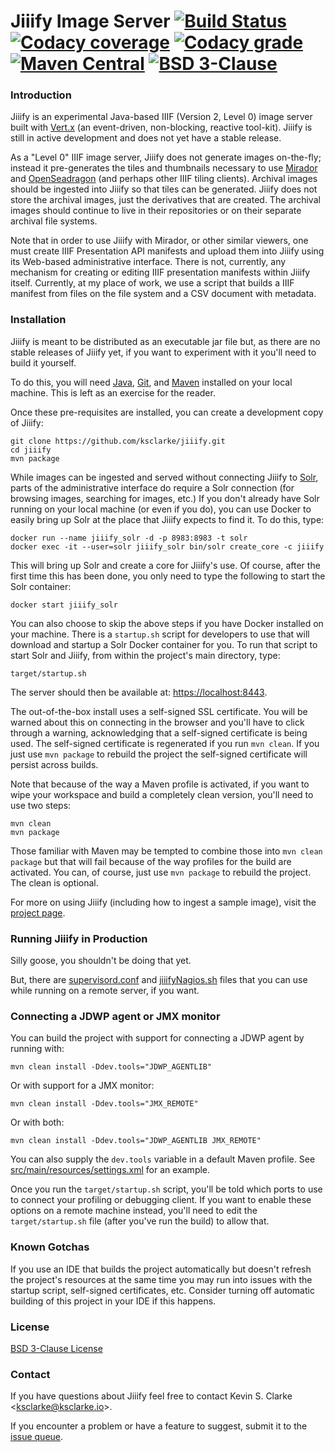 # Jiiify Image Server [![Build Status](https://travis-ci.org/ksclarke/jiiify.png?branch=master)](https://travis-ci.org/ksclarke/jiiify) [![Codacy coverage](https://img.shields.io/codacy/coverage/1e48da36d55e4a44ba0a334d20641315.svg?maxAge=1800)](https://www.codacy.com/app/ksclarke/jiiify?utm_source=github.com&amp;utm_medium=referral&amp;utm_content=ksclarke/jiiify&amp;utm_campaign=Badge_Coverage) [![Codacy grade](https://img.shields.io/codacy/grade/1e48da36d55e4a44ba0a334d20641315.svg?maxAge=1800)](https://www.codacy.com/app/ksclarke/jiiify?utm_source=github.com&amp;utm_medium=referral&amp;utm_content=ksclarke/jiiify&amp;utm_campaign=Badge_Grade) [![Maven Central](https://img.shields.io/maven-central/v/info.freelibrary/jiiify.svg?maxAge=1800)](http://mvnrepository.com/artifact/info.freelibrary/jiiify) [![BSD 3-Clause](https://img.shields.io/badge/License-BSD%203--Clause-brightgreen.svg?maxAge=1800)](https://opensource.org/licenses/BSD-3-Clause)

### Introduction

Jiiify is an experimental Java-based IIIF (Version 2, Level 0) image server built with [Vert.x](http://vertx.io/) (an event-driven, non-blocking, reactive tool-kit). Jiiify is still in active development and does not yet have a stable release.

As a "Level 0" IIIF image server, Jiiify does not generate images on-the-fly; instead it pre-generates the tiles and thumbnails necessary to use [Mirador](http://projectmirador.org/) and [OpenSeadragon](https://openseadragon.github.io/) (and perhaps other IIIF tiling clients). Archival images should be ingested into Jiiify so that tiles can be generated. Jiiify does not store the archival images, just the derivatives that are created. The archival images should continue to live in their repositories or on their separate archival file systems.

Note that in order to use Jiiify with Mirador, or other similar viewers, one must create IIIF Presentation API manifests and upload them into Jiiify using its Web-based administrative interface. There is not, currently, any mechanism for creating or editing IIIF presentation manifests within Jiiify itself. Currently, at my place of work, we use a script that builds a IIIF manifest from files on the file system and a CSV document with metadata.

### Installation

Jiiify is meant to be distributed as an executable jar file but, as there are no stable releases of Jiiify yet, if you want to experiment with it you'll need to build it yourself.

To do this, you will need [Java](http://www.oracle.com/technetwork/java/javase/downloads/index.html), [Git](https://git-scm.com/), and [Maven](http://maven.apache.org/) installed on your local machine. This is left as an exercise for the reader.

Once these pre-requisites are installed, you can create a development copy of Jiiify:

    git clone https://github.com/ksclarke/jiiify.git
    cd jiiify
    mvn package

While images can be ingested and served without connecting Jiiify to [Solr](http://lucene.apache.org/solr/), parts of the administrative interface do require a Solr connection (for browsing images, searching for images, etc.) If you don't already have Solr running on your local machine (or even if you do), you can use Docker to easily bring up Solr at the place that Jiiify expects to find it. To do this, type:

    docker run --name jiiify_solr -d -p 8983:8983 -t solr
    docker exec -it --user=solr jiiify_solr bin/solr create_core -c jiiify

This will bring up Solr and create a core for Jiiify's use. Of course, after the first time this has been done, you only need to type the following to start the Solr container:

    docker start jiiify_solr

You can also choose to skip the above steps if you have Docker installed on your machine. There is a `startup.sh` script for developers to use that will download and startup a Solr Docker container for you. To run that script to start Solr and Jiiify, from within the project's main directory, type:

    target/startup.sh

The server should then be available at: [https://localhost:8443](https://localhost:8443).

The out-of-the-box install uses a self-signed SSL certificate. You will be warned about this on connecting in the browser and you'll have to click through a warning, acknowledging that a self-signed certificate is being used. The self-signed certificate is regenerated if you run `mvn clean`. If you just use `mvn package` to rebuild the project the self-signed certificate will persist across builds.

Note that because of the way a Maven profile is activated, if you want to wipe your workspace and build a completely clean version, you'll need to use two steps:

    mvn clean
    mvn package

Those familiar with Maven may be tempted to combine those into `mvn clean package` but that will fail because of the way profiles for the build are activated. You can, of course, just use `mvn package` to rebuild the project. The clean is optional.

For more on using Jiiify (including how to ingest a sample image), visit the [project page](http://projects.freelibrary.info/jiiify).

### Running Jiiify in Production

Silly goose, you shouldn't be doing that yet.

But, there are [supervisord.conf](https://github.com/ksclarke/jiiify/blob/master/src/main/resources/supervisord.conf) and [jiiifyNagios.sh](https://github.com/ksclarke/jiiify/blob/master/src/main/scripts/jiiifyNagios.sh) files that you can use while running on a remote server, if you want.

### Connecting a JDWP agent or JMX monitor

You can build the project with support for connecting a JDWP agent by running with:

    mvn clean install -Ddev.tools="JDWP_AGENTLIB"

Or with support for a JMX monitor:

    mvn clean install -Ddev.tools="JMX_REMOTE"

Or with both:

    mvn clean install -Ddev.tools="JDWP_AGENTLIB JMX_REMOTE"

You can also supply the `dev.tools` variable in a default Maven profile. See [src/main/resources/settings.xml](https://github.com/ksclarke/jiiify/blob/master/src/main/resources/settings.xml) for an example.

Once you run the `target/startup.sh` script, you'll be told which ports to use to connect your profiling or debugging client. If you want to enable these options on a remote machine instead, you'll need to edit the `target/startup.sh` file (after you've run the build) to allow that.

### Known Gotchas

If you use an IDE that builds the project automatically but doesn't refresh the project's resources at the same time you may run into issues with the startup script, self-signed certificates, etc. Consider turning off automatic building of this project in your IDE if this happens.

### License

[BSD 3-Clause License](https://github.com/ksclarke/jiiify/blob/master/LICENSE.txt)

### Contact

If you have questions about Jiiify feel free to contact Kevin S. Clarke &lt;<a href="mailto:ksclarke@ksclarke.io">ksclarke@ksclarke.io</a>&gt;.

If you encounter a problem or have a feature to suggest, submit it to the [issue queue](https://github.com/ksclarke/jiiify/issues "GitHub Issue Queue").

